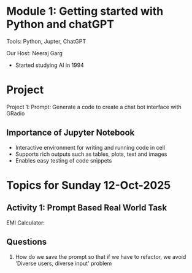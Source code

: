 # Module 1: Getting started with Python and chatGPT
Tools: Python, Jupter, ChatGPT

Our Host: Neeraj Garg
 - Started studying AI in 1994

# Project

Project 1: Prompt: Generate a code to create a chat bot interface with GRadio

## Importance of Jupyter Notebook
- Interactive environment for writing and running code in cell
- Supports rich outputs such as tables, plots, text and images
- Enables easy testing of code snippets

# Topics for Sunday 12-Oct-2025

## Activity 1: Prompt Based Real World Task

EMI Calculator: 

## Questions

1. How do we save the prompt so that if we have to refactor, we avoid 'Diverse users, diverse input' problem